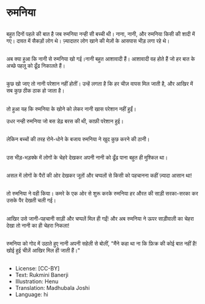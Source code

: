 # रुमनिया

##
बहुत दिनों पहले की बात है जब रुमनिया नन्ही सी बच्ची थी। नाना, नानी, और रुमनिया किसी की शादी में गए। दावत में सैकड़ों लोग थे। ज़्यादातर लोग खाने की मेज़ों के आसपास भीड़ लगा रहे थे।

##
अब क्या हुआ कि नानी से रुमनिया खो गई।नानी बहुत आशावादी हैं। आशावादी वह होते हैं जो हर बात के अच्छे पहलू को ढूँढ निकालते हैं।

##
कुछ खो जाए तो नानी परेशान नहीं होतीं। उन्हें लगता है कि हर चीज़ वापस मिल जाती है, और आखिर में सब कुछ ठीक ठाक हो जाता है।

##
तो हुआ यह कि रुमनिया के खोने को लेकर नानी खास परेशान नहीं हुईं।

उधर नन्ही रुमनिया जो बस डेढ़ बरस की थी, काफ़ी परेशान हुई।

##
लेकिन बच्चों की तरह रोने-धोने के बजाय रुमनिया ने खुद कुछ करने की ठानी।

##
उस भीड़-भड़क्के में लोगों के चेहरे देखकर अपनी नानी को ढूँढ पाना बहुत ही मुश्किल था।

##
असल में लोगों के पैरों की ओर देखकर जूतों और चप्पलों से किसी को पहचानना कहीं ज़्यादा आसान था!

##
तो रुमनिया ने वही किया। कमरे के एक ओर से शुरू करके रुमनिया हर औरत की साड़ी सरका-सरका कर उसके पैर देखती चली गई।

##
आखिर उसे जानी-पहचानी साड़ी और चप्पलें मिल ही गईं! और अब रुमनिया ने ऊपर साड़ीवाली का चेहरा देखा तो नानी का ही चेहरा निकला!

##
रुमनिया को गोद में उठाते हुए नानी अपनी सहेली से बोलीं, "मैंने कहा था ना कि फ़िक्र की कोई बात नहीं है! खोई हुई चीज़ें आखिर मिल ही जाती हैं।"

##
* License: [CC-BY]
* Text: Rukmini Banerji
* Illustration: Henu
* Translation: Madhubala Joshi
* Language: hi
